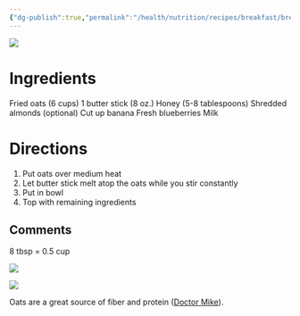 ```yaml
---
{"dg-publish":true,"permalink":"/health/nutrition/recipes/breakfast/breakfast-bowl/","tags":["cookmate"]}
---
```



![](https://d3u8pti8i6gm88.cloudfront.net/medias/img/recipes/44450_Breakfast_Bowl.jpg)

# Ingredients

Fried oats (6 cups)
1 butter stick (8 oz.)
Honey (5-8 tablespoons)
Shredded almonds (optional)
Cut up banana
Fresh blueberries
Milk

# Directions

1) Put oats over medium heat
2) Let butter stick melt atop the oats while you stir constantly
3) Put in bowl
4) Top with remaining ingredients

## Comments

8 tbsp = 0.5 cup

![](https://d3u8pti8i6gm88.cloudfront.net/medias/img/recipes/44450_Breakfast_Bowl_GkNTFSJ.png)

![](https://d3u8pti8i6gm88.cloudfront.net/medias/img/recipes/44450_Breakfast_Bowl_yuK5mpZ.png)

Oats are a great source of fiber and protein ([Doctor Mike](https://youtu.be/lUwUVVqJt1c?si=gxtoMA4lD1u2497-&t=336)).